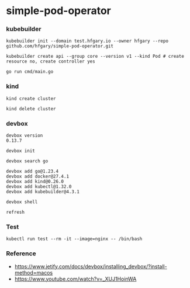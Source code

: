 # simple-pod-operator

### kubebuilder

```
kubebuilder init --domain test.hfgary.io --owner hfgary --repo github.com/hfgary/simple-pod-operator.git

kubebuilder create api --group core --version v1 --kind Pod # create resource no, create controller yes

go run cmd/main.go
```

### kind

```
kind create cluster

kind delete cluster
```

### devbox

```
devbox version
0.13.7
```

```
devbox init

devbox search go

devbox add go@1.23.4
devbox add docker@27.4.1
devbox add kind@0.26.0
devbox add kubectl@1.32.0
devbox add kubebuilder@4.3.1

devbox shell

refresh
```

### Test

```
kubectl run test --rm -it --image=nginx -- /bin/bash
```

### Reference

- https://www.jetify.com/docs/devbox/installing_devbox/?install-method=macos
- https://www.youtube.com/watch?v=_XUJ1HoinWA